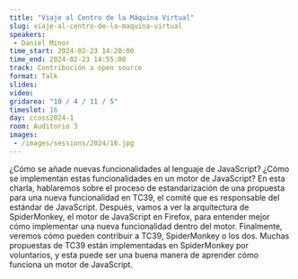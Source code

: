 ```yaml
---
title: "Viaje al Centro de la Máquina Virtual"
slug: viaje-al-centro-de-la-maquina-virtual
speakers:
 - Daniel Minor
time_start: 2024-02-23 14:20:00
time_end: 2024-02-23 14:55:00
track: Contribución a open source
format: Talk
slides: 
video: 
gridarea: "10 / 4 / 11 / 5"
timeslot: 16
day: ccoss2024-1
room: Auditorio 3
images: 
 - /images/sessions/2024/16.jpg
---
```


¿Cómo se añade nuevas funcionalidades al lenguaje de JavaScript? ¿Cómo se implementan estas funcionalidades en un motor de JavaScript? En esta charla, hablaremos sobre el proceso de estandarización de una propuesta para una nueva funcionalidad en TC39, el comité que es responsable del estándar de JavaScript. Después, vamos a ver la arquitectura de SpiderMonkey, el motor de JavaScript en Firefox, para entender mejor cómo implementar una nueva funcionalidad dentro del motor. Finalmente, veremos cómo pueden contribuir a TC39, SpiderMonkey o los dos. Muchas propuestas de TC39 están implementadas en SpiderMonkey por voluntarios, y esta puede ser una buena manera de aprender cómo funciona un motor de JavaScript.